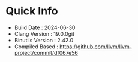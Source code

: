 # Quick Info
* Build Date : 2024-06-30
* Clang Version : 19.0.0git
* Binutils Version : 2.42.0
* Compiled Based : https://github.com/llvm/llvm-project/commit/df067e56
